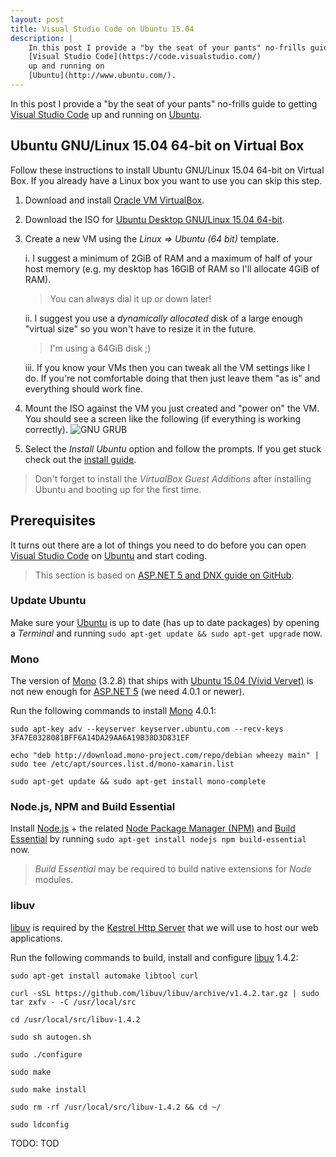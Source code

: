 ```yaml
---
layout: post
title: Visual Studio Code on Ubuntu 15.04
description: |
    In this post I provide a "by the seat of your pants" no-frills guide to getting
    [Visual Studio Code](https://code.visualstudio.com/)
    up and running on
    [Ubuntu](http://www.ubuntu.com/).
---
```


In this post I provide a "by the seat of your pants" no-frills guide to getting
[Visual Studio Code](https://code.visualstudio.com/)
up and running on
[Ubuntu](http://www.ubuntu.com/).

## Ubuntu GNU/Linux 15.04 64-bit on Virtual Box

Follow these instructions to install Ubuntu GNU/Linux 15.04 64-bit on Virtual Box. If you already have a Linux box you want to use you can skip this step.

1. Download and install
[Oracle VM VirtualBox](https://www.virtualbox.org/wiki/Downloads).

2. Download the ISO for
[Ubuntu Desktop GNU/Linux 15.04 64-bit](http://www.ubuntu.com/download/desktop).

3. Create a new VM using the _Linux => Ubuntu (64 bit)_ template.

    i. I suggest a minimum of 2GiB of RAM and a maximum of half of your host memory (e.g. my desktop has 16GiB of RAM so I'll allocate 4GiB of RAM).
    
    > You can always dial it up or down later!

    ii. I suggest you use a _dynamically allocated_ disk of a large enough "virtual size" so you won't have to resize it in the future.
    
    > I'm using a 64GiB disk ;)

    iii. If you know your VMs then you can tweak all the VM settings like I do.
    If you're not comfortable doing that then just leave them "as is" and everything should work fine.

4. Mount the ISO against the VM you just created and "power on" the VM.
You should see a screen like the following (if everything is working correctly).
![GNU GRUB]({{site.baseurl}}public/images/posts/2/grub.png "GNU GRUB")

5. Select the _Install Ubuntu_ option and follow the prompts.
If you get stuck check out the
[install guide](http://www.ubuntu.com/download/desktop/install-ubuntu-desktop).

> Don't forget to install the _VirtualBox Guest Additions_ after installing Ubuntu and booting up for the first time.

## Prerequisites

It turns out there are a lot of things you need to do before you can open [Visual Studio Code](https://code.visualstudio.com/) on [Ubuntu](http://www.ubuntu.com/) and start coding.

> This section is based on
[ASP.NET 5 and DNX guide on GitHub](https://github.com/aspnet/home).

### Update Ubuntu

Make sure your [Ubuntu](http://www.ubuntu.com/) is up to date (has up to date packages) by opening a _Terminal_ and running `sudo apt-get update && sudo apt-get upgrade` now.

### Mono

The version of
[Mono](http://www.mono-project.com/)
(3.2.8) that ships with
[Ubuntu 15.04 (Vivid Vervet)](http://releases.ubuntu.com/15.04/)
is not new enough for
[ASP.NET 5](http://www.asp.net/vnext)
(we need 4.0.1 or newer).

Run the following commands to install
[Mono](http://www.mono-project.com/)
4.0.1:

```
sudo apt-key adv --keyserver keyserver.ubuntu.com --recv-keys 3FA7E0328081BFF6A14DA29AA6A19B38D3D831EF
```

```
echo "deb http://download.mono-project.com/repo/debian wheezy main" | sudo tee /etc/apt/sources.list.d/mono-xamarin.list
```

```
sudo apt-get update && sudo apt-get install mono-complete
```

### Node.js, NPM and Build Essential

Install
[Node.js](https://nodejs.org/) + the related
[Node Package Manager (NPM)](https://www.npmjs.com/) and
[Build Essential](https://packages.debian.org/jessie/build-essential)
by running `sudo apt-get install nodejs npm build-essential` now.

> _Build Essential_ may be required to build native extensions for _Node_ modules.

### libuv

[libuv](https://github.com/libuv/libuv)
is required by the
[Kestrel Http Server](https://github.com/aspnet/KestrelHttpServer)
that we will use to host our web applications.

Run the following commands to build, install and configure
[libuv](https://github.com/libuv/libuv)
1.4.2:

```
sudo apt-get install automake libtool curl
```

```
curl -sSL https://github.com/libuv/libuv/archive/v1.4.2.tar.gz | sudo tar zxfv - -C /usr/local/src
```

```
cd /usr/local/src/libuv-1.4.2
```

```
sudo sh autogen.sh
```

```
sudo ./configure
```

```
sudo make
```

```
sudo make install
```

```
sudo rm -rf /usr/local/src/libuv-1.4.2 && cd ~/
```

```
sudo ldconfig
```

TODO: TOD
